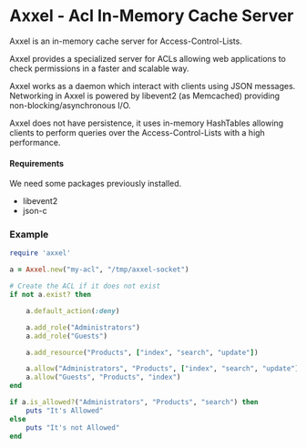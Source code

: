 
Axxel - Acl In-Memory Cache Server
==================================

Axxel is an in-memory cache server for Access-Control-Lists.

Axxel provides a specialized server for ACLs allowing web applications to check permissions in a faster and scalable way.

Axxel works as a daemon which interact with clients using JSON messages. Networking in Axxel is powered
by libevent2 (as Memcached) providing non-blocking/asynchronous I/O.

Axxel does not have persistence, it uses in-memory HashTables allowing clients to perform 
queries over the Access-Control-Lists with a high performance.

#### Requirements
We need some packages previously installed.

* libevent2
* json-c

### Example

```ruby
require 'axxel'

a = Axxel.new("my-acl", "/tmp/axxel-socket")

# Create the ACL if it does not exist
if not a.exist? then

	a.default_action(:deny)

	a.add_role("Administrators")
	a.add_role("Guests")

	a.add_resource("Products", ["index", "search", "update"])

	a.allow("Administrators", "Products", ["index", "search", "update"])
	a.allow("Guests", "Products", "index")
end

if a.is_allowed?("Administrators", "Products", "search") then
	puts "It's Allowed"
else
	puts "It's not Allowed"
end
```

